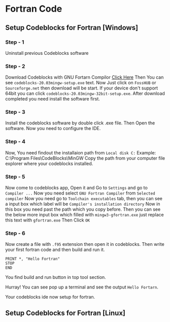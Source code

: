 # Fortran Code

## Setup Codeblocks for Fortran [Windows]

### Step - 1
Uninstall previous Codeblocks software

### Step - 2
Download Codeblocks with GNU Fortarn Compilor [Click Here](https://www.codeblocks.org/downloads/binaries/#imagesoswindows48pnglogo-microsoft-windows)
Then You can see `codeblocks-20.03mingw-setup.exe` text. Now Just click on `FossHUB` or `Sourceforge.net` then download will be start.
 If your device don't support 64bit you can click `codeblocks-20.03mingw-32bit-setup.exe`. After download completed you need install the software first.
 
 ### Step - 3 
 
 Install the codeblocks software by double click .exe file. Then Open the software. Now you need to configure the IDE.
 
 ### Step - 4
 
 Now, You need findout the installaion path from `Local disk C:`
 Example: C:\Program Files\CodeBlocks\MinGW
 Copy the path from your computer file explorer where your codeblocks installed.
 
 ### Step - 5
 
 Now come to codeblocks app, Open it and Go to `Settings` and go to `Compiler ...`
 Now you need select `GNU Fortran Compiler` from `Selected compiler` 
 Now you need go to `Toolchain executables` tab, then you can see a input box which label will be `Compiler's installation directory`
 Now in this box you need past the path which you copy before.
 Then you can see the below more input box which filled with `mingw3-gfortran.exe` just replace this text with `gfortran.exe`
 Then Click `OK`
 
 ### Step - 6
 Now create a file with `.f95` extension then open it in codeblocks.
 Then write your first fortran code and then build and run it.
 ```fortarn
 PRINT *, "Hello Fortran"
 STOP
 END
 ```
 
 You find build and run button in top tool section.
 
 Hurray! You can see pop up a terminal and see the output `Hello Fortarn`.
 
 Your codeblocks ide now setup for fortran.

 ## Setup Codeblocks for Fortran [Linux]